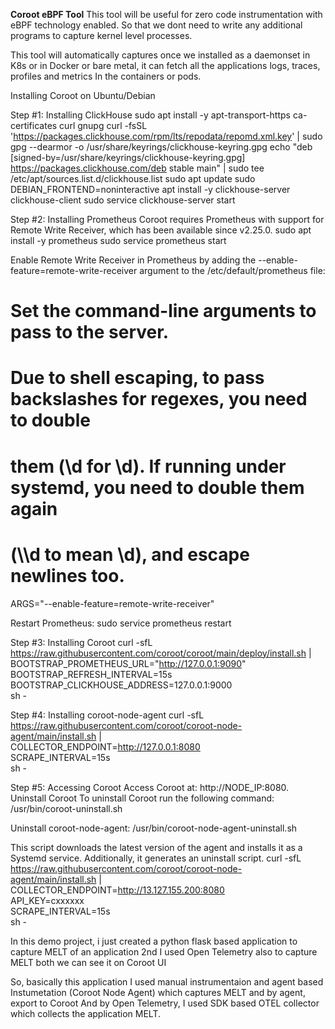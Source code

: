 **Coroot eBPF Tool**
This tool will be useful for zero code instrumentation with eBPF technology enabled. So that we dont need to write any additional programs to capture kernel level processes.

This tool will automatically captures once we installed as a daemonset in K8s or in Docker or bare metal, it can fetch all the applications logs, traces, profiles and metrics 
In the containers or pods. 


Installing Coroot on Ubuntu/Debian

Step #1: Installing ClickHouse
sudo apt install -y apt-transport-https ca-certificates curl gnupg
curl -fsSL 'https://packages.clickhouse.com/rpm/lts/repodata/repomd.xml.key' | sudo gpg --dearmor -o /usr/share/keyrings/clickhouse-keyring.gpg
echo "deb [signed-by=/usr/share/keyrings/clickhouse-keyring.gpg] https://packages.clickhouse.com/deb stable main" | sudo tee /etc/apt/sources.list.d/clickhouse.list
sudo apt update
sudo DEBIAN_FRONTEND=noninteractive apt install -y clickhouse-server clickhouse-client
sudo service clickhouse-server start


Step #2: Installing Prometheus
Coroot requires Prometheus with support for Remote Write Receiver, which has been available since v2.25.0.
sudo apt install -y prometheus
sudo service prometheus start


Enable Remote Write Receiver in Prometheus by adding the --enable-feature=remote-write-receiver argument to the /etc/default/prometheus file:
# Set the command-line arguments to pass to the server.
# Due to shell escaping, to pass backslashes for regexes, you need to double
# them (\\d for \d). If running under systemd, you need to double them again
# (\\\\d to mean \d), and escape newlines too.
ARGS="--enable-feature=remote-write-receiver"


Restart Prometheus:
sudo service prometheus restart


Step #3: Installing Coroot
curl -sfL https://raw.githubusercontent.com/coroot/coroot/main/deploy/install.sh | \
  BOOTSTRAP_PROMETHEUS_URL="http://127.0.0.1:9090" \
  BOOTSTRAP_REFRESH_INTERVAL=15s \
  BOOTSTRAP_CLICKHOUSE_ADDRESS=127.0.0.1:9000 \
  sh -


Step #4: Installing coroot-node-agent
curl -sfL https://raw.githubusercontent.com/coroot/coroot-node-agent/main/install.sh | \
  COLLECTOR_ENDPOINT=http://127.0.0.1:8080 \
  SCRAPE_INTERVAL=15s \
  sh -


Step #5: Accessing Coroot
Access Coroot at: http://NODE_IP:8080.
Uninstall Coroot
To uninstall Coroot run the following command:
/usr/bin/coroot-uninstall.sh


Uninstall coroot-node-agent:
/usr/bin/coroot-node-agent-uninstall.sh


This script downloads the latest version of the agent and installs it as a Systemd service. Additionally, it generates an uninstall script.
curl -sfL https://raw.githubusercontent.com/coroot/coroot-node-agent/main/install.sh | \
  COLLECTOR_ENDPOINT=http://13.127.155.200:8080 \
  API_KEY=cxxxxxx \
  SCRAPE_INTERVAL=15s \
  sh -


In this demo project, i just created a python flask based application to capture MELT of an application
2nd I used Open Telemetry also to capture MELT both we can see it on Coroot UI

So, basically this application I used manual instrumentaion and agent based Instumetation (Coroot Node Agent) which captures MELT and by agent, export to Coroot 
And by Open Telemetry, I used SDK based OTEL collector which collects the application MELT.


